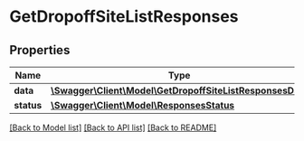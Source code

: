 # GetDropoffSiteListResponses

## Properties
Name | Type | Description | Notes
------------ | ------------- | ------------- | -------------
**data** | [**\Swagger\Client\Model\GetDropoffSiteListResponsesData**](GetDropoffSiteListResponsesData.md) |  | 
**status** | [**\Swagger\Client\Model\ResponsesStatus**](ResponsesStatus.md) |  | 

[[Back to Model list]](../README.md#documentation-for-models) [[Back to API list]](../README.md#documentation-for-api-endpoints) [[Back to README]](../README.md)


